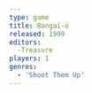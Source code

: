 ```yaml
---
type: game
title: Bangai-o
released: 1999
editors: 
  -Treasure
players: 1
genres:
  - 'Shoot Them Up'
---
```

